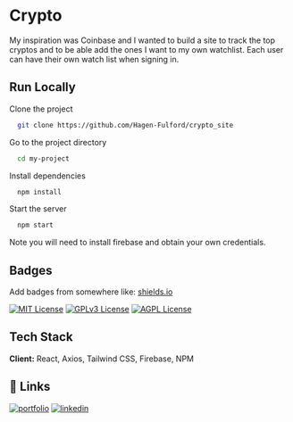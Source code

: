 
# Crypto

My inspiration was Coinbase and I wanted to build a site to track the top cryptos and to be able add the ones I want to my own watchlist. Each user can have their own watch list when signing in.  




## Run Locally

Clone the project

```bash
  git clone https://github.com/Hagen-Fulford/crypto_site
```

Go to the project directory

```bash
  cd my-project
```

Install dependencies

```bash
  npm install
```

Start the server

```bash
  npm start
```

Note you will need to install firebase and obtain your own credentials. 

## Badges

Add badges from somewhere like: [shields.io](https://shields.io/)

[![MIT License](https://img.shields.io/badge/License-MIT-green.svg)](https://choosealicense.com/licenses/mit/)
[![GPLv3 License](https://img.shields.io/badge/License-GPL%20v3-yellow.svg)](https://opensource.org/licenses/)
[![AGPL License](https://img.shields.io/badge/license-AGPL-blue.svg)](http://www.gnu.org/licenses/agpl-3.0)



## Tech Stack

**Client:** React, Axios, Tailwind CSS, Firebase, NPM




## 🔗 Links
[![portfolio](https://img.shields.io/badge/my_portfolio-000?style=for-the-badge&logo=ko-fi&logoColor=white)](https://hagen-fulford.github.io/)
[![linkedin](https://img.shields.io/badge/linkedin-0A66C2?style=for-the-badge&logo=linkedin&logoColor=white)](https://www.linkedin.com/in/hagenfulford/)



 
